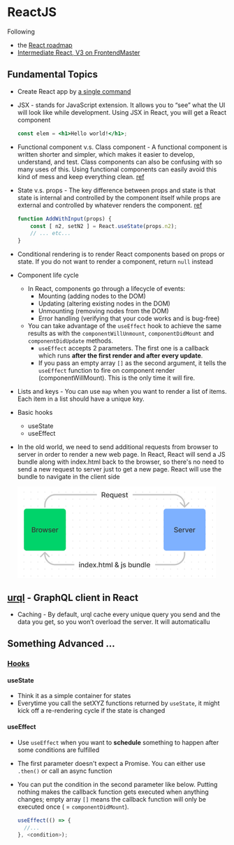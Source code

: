 # ReactJS

Following
- the [React roadmap](https://roadmap.sh/react)
- [Intermediate React, V3 on FrontendMaster](https://frontendmasters.com/courses/intermediate-react-v3)

## Fundamental Topics

- Create React app by [a single command](https://reactjs.org/docs/create-a-new-react-app.html#create-react-app)

- JSX - stands for JavaScript extension. It allows you to “see” what the UI will look like while development. Using JSX in React, you will get a React component
    
    ```jsx
    const elem = <h1>Hello world!</h1>;
    ```

- Functional component v.s. Class component - A functional component is written shorter and simpler, which makes it easier to develop, understand, and test. Class components can also be confusing with so many uses of this. Using functional components can easily avoid this kind of mess and keep everything clean. [ref](https://www.twilio.com/blog/react-choose-functional-components)

- State v.s. props - The key difference between props and state is that state is internal and controlled by the component itself while props are external and controlled by whatever renders the component. [ref](https://stackoverflow.com/questions/27991366/what-is-the-difference-between-state-and-props-in-react#:~:text=The%20key%20difference%20between%20props,by%20whatever%20renders%20the%20component.)

    ```JavaScript
    function AddWithInput(props) {
        const [ n2, setN2 ] = React.useState(props.n2);
        // ... etc...
    }
    ```

- Conditional rendering is to render React components based on props or state. If you do not want to render a component, return `null` instead

- Component life cycle
  - In React, components go through a lifecycle of events:
    - Mounting (adding nodes to the DOM)
    - Updating (altering existing nodes in the DOM)
    - Unmounting (removing nodes from the DOM)
    - Error handling (verifying that your code works and is bug-free)
  - You can take advantage of the `useEffect` hook to achieve the same results as with the `componentWillUnmount`, `componentDidMount` and `componentDidUpdate` methods.
    - `useEffect` accepts 2 parameters. The first one is a callback which runs **after the first render and after every update**.
    - If you pass an empty array `[]` as the second argument, it tells the `useEffect` function to fire on component render (componentWillMount). This is the only time it will fire.

- Lists and keys - You can use `map` when you want to render a list of items. Each item in a list should have a unique key.

- Basic hooks
  - useState
  - useEffect

- In the old world, we need to send additional requests from browser to server in order to render a new web page. In React, React will send a JS bundle along with index.html back to the browser, so there's no need to send a new request to server just to get a new page. React will use the bundle to navigate in the client side

    ![Request in React](./../images/react-request.png)

## [urql](https://formidable.com/open-source/urql/docs/) - GraphQL client in React

- Caching - By default, urql cache every unique query you send and the data you get, so you won’t overload the server. It will automaticallu

## Something Advanced ...

### [Hooks](https://reactjs.org/docs/hooks-intro.html)

#### useState

- Think it as a simple container for states
- Everytime you call the setXYZ functions returned by `useState`, it might kick off a re-rendering cycle if the state is changed

#### useEffect

- Use `useEffect` when you want to **schedule** something to happen after some conditions are fulfilled
- The first parameter doesn't expect a Promise. You can either use `.then()` or call an async function
- You can put the condition in the second parameter like below. Putting nothing makes the callback function gets executed when anything changes; empty array `[]` means the callback function will only be executed once ( = `componentDidMount`).

  ```JavaScript
  useEffect(() => {
    //...
  }, <condition>);
  ```